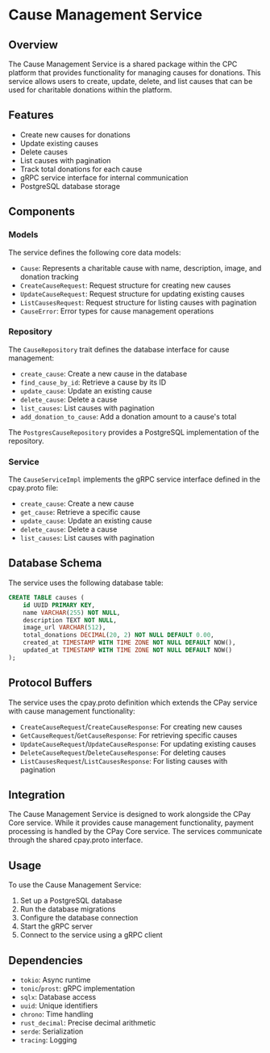 # Cause Management Service

## Overview

The Cause Management Service is a shared package within the CPC platform that provides functionality for managing causes for donations. This service allows users to create, update, delete, and list causes that can be used for charitable donations within the platform.

## Features

- Create new causes for donations
- Update existing causes
- Delete causes
- List causes with pagination
- Track total donations for each cause
- gRPC service interface for internal communication
- PostgreSQL database storage

## Components

### Models

The service defines the following core data models:

- `Cause`: Represents a charitable cause with name, description, image, and donation tracking
- `CreateCauseRequest`: Request structure for creating new causes
- `UpdateCauseRequest`: Request structure for updating existing causes
- `ListCausesRequest`: Request structure for listing causes with pagination
- `CauseError`: Error types for cause management operations

### Repository

The `CauseRepository` trait defines the database interface for cause management:

- `create_cause`: Create a new cause in the database
- `find_cause_by_id`: Retrieve a cause by its ID
- `update_cause`: Update an existing cause
- `delete_cause`: Delete a cause
- `list_causes`: List causes with pagination
- `add_donation_to_cause`: Add a donation amount to a cause's total

The `PostgresCauseRepository` provides a PostgreSQL implementation of the repository.

### Service

The `CauseServiceImpl` implements the gRPC service interface defined in the cpay.proto file:

- `create_cause`: Create a new cause
- `get_cause`: Retrieve a specific cause
- `update_cause`: Update an existing cause
- `delete_cause`: Delete a cause
- `list_causes`: List causes with pagination

## Database Schema

The service uses the following database table:

```sql
CREATE TABLE causes (
    id UUID PRIMARY KEY,
    name VARCHAR(255) NOT NULL,
    description TEXT NOT NULL,
    image_url VARCHAR(512),
    total_donations DECIMAL(20, 2) NOT NULL DEFAULT 0.00,
    created_at TIMESTAMP WITH TIME ZONE NOT NULL DEFAULT NOW(),
    updated_at TIMESTAMP WITH TIME ZONE NOT NULL DEFAULT NOW()
);
```

## Protocol Buffers

The service uses the cpay.proto definition which extends the CPay service with cause management functionality:

- `CreateCauseRequest`/`CreateCauseResponse`: For creating new causes
- `GetCauseRequest`/`GetCauseResponse`: For retrieving specific causes
- `UpdateCauseRequest`/`UpdateCauseResponse`: For updating existing causes
- `DeleteCauseRequest`/`DeleteCauseResponse`: For deleting causes
- `ListCausesRequest`/`ListCausesResponse`: For listing causes with pagination

## Integration

The Cause Management Service is designed to work alongside the CPay Core service. While it provides cause management functionality, payment processing is handled by the CPay Core service. The services communicate through the shared cpay.proto interface.

## Usage

To use the Cause Management Service:

1. Set up a PostgreSQL database
2. Run the database migrations
3. Configure the database connection
4. Start the gRPC server
5. Connect to the service using a gRPC client

## Dependencies

- `tokio`: Async runtime
- `tonic`/`prost`: gRPC implementation
- `sqlx`: Database access
- `uuid`: Unique identifiers
- `chrono`: Time handling
- `rust_decimal`: Precise decimal arithmetic
- `serde`: Serialization
- `tracing`: Logging